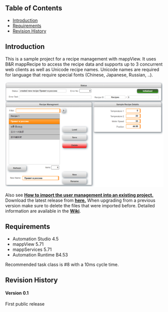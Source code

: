 ## Table of Contents
* [Introduction](#Introduction)
* [Requirements](#Requirements)
* [Revision History](#Revision-History)

<a name="Introduction"></a>
## Introduction
This is a sample project for a recipe management with mappView. It uses B&R mappRecipe to access the recipe data and supports up to 3 concurrent web clients as well as Unicode recipe names. Unicode names are required for language that require special fonts (Chinese, Japanese, Russian, ..).

![](Logical/mappView/Resources/Media/screenshot.png)

Also see [**How to import the user management into an existing project.**](/Logical/mappRecipe/HowToImport.pdf) Download the latest release from [**here.**](../../releases) When upgrading from a previous version make sure to delete the files that were imported before. Detailed information are available in the [**Wiki**](https://github.com/stephan1827/mappView-Recipe/wiki).

<a name="Requirements"></a>
## Requirements
* Automation Studio 4.5
* mappView 5.71
* mappServices 5.71
* Automation Runtime B4.53

Recommended task class is #8 with a 10ms cycle time.

<a name="Revision-History"></a>
## Revision History

#### Version 0.1
First public release

